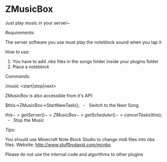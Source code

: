 # ZMusicBox
Just play music in your server~


_Requirements:_

The server software you use must play the noteblock sound when you tap it


_How to use:_

1) You have to add .nbs files in the songs folder inside your plugins folder
2) Place a noteblock


_Commands:_

/music <start|stop|next>


ZMusicBox is also accessible from it's API:

$this->ZMusicBox->StartNewTask();   -   Switch to the Next Song

$this->getServer()->ZMusicBox->getScheduler()->cancelTasks($this);   -   Stop the Music


_Tips:_

You should use Minecraft Note Block Studio to change midi files into nbs files.
Website: http://www.stuffbydavid.com/mcnbs


Please do not use the internal code and algorithms to other plugins
